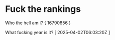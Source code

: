# Fuck the rankings

Who the hell am I?
{ 16790856 }

What fucking year is it?
[ 2025-04-02T06:03:20Z ]
